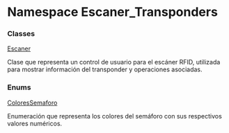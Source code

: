 # <a id="Escaner_Transponders"></a> Namespace Escaner\_Transponders

### Classes

 [Escaner](Escaner\_Transponders.Escaner.md)

Clase que representa un control de usuario para el escáner RFID, utilizada para mostrar información del transponder y operaciones asociadas.

### Enums

 [ColoresSemaforo](Escaner\_Transponders.ColoresSemaforo.md)

Enumeración que representa los colores del semáforo con sus respectivos valores numéricos.


